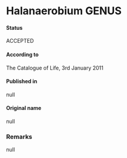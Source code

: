 # Halanaerobium GENUS

#### Status
ACCEPTED

#### According to
The Catalogue of Life, 3rd January 2011

#### Published in
null

#### Original name
null

### Remarks
null